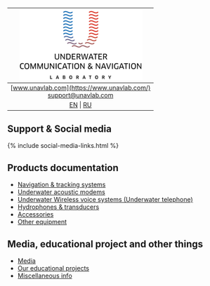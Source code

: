 | ![logo](/documentation/sm_logo.png) |
| :---: |
| [www.unavlab.com](https://www.unavlab.com/) <br/> [support@unavlab.com](mailto:support@unavlab.com) |
| [EN](README.md) \| [RU](README_RU.md) |

## Support & Social media
{% include social-media-links.html %}

## Products documentation
* [Navigation & tracking systems](navigation_and_tracking_systems_en.md)
* [Underwater acoustic modems](underwater_acoustic_modems_en.md)
* [Underwater Wireless voice systems (Underwater telephone)](underwater_wireless_voice_systems_en.md)
* [Hydrophones & transducers](underwater_acoustic_antennas_en.md)
* [Accessories](accessories_en.md)
* [Other equipment](underwater_bespoke_systems_en.md)

## Media, educational project and other things
* [Media](media_videos_en.md)
* [Our educational projects](educational_projects_en.md)
* [Miscellaneous info](misc_en.md)
